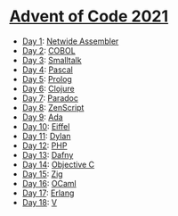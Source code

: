 # [Advent of Code 2021](https://adventofcode.com/2021/)

  * [Day 1](day01/README.md): [Netwide Assembler](https://en.wikipedia.org/wiki/Netwide_Assembler)
  * [Day 2](day02/README.md): [COBOL](https://en.wikipedia.org/wiki/COBOL)
  * [Day 3](day03/README.md): [Smalltalk](https://en.wikipedia.org/wiki/Smalltalk)
  * [Day 4](day04/README.md): [Pascal](https://en.wikipedia.org/wiki/Pascal_(programming_language))
  * [Day 5](day05/README.md): [Prolog](https://en.wikipedia.org/wiki/Prolog)
  * [Day 6](day06/README.md): [Clojure](https://en.wikipedia.org/wiki/Clojure)
  * [Day 7](day07/README.md): [Paradoc](https://github.com/betaveros/paradoc)
  * [Day 8](day08/README.md): [ZenScript](https://docs.blamejared.com/1.16/en/zencode/ZenCode)
  * [Day 9](day09/README.md): [Ada](https://en.wikipedia.org/wiki/Ada_(programming_language))
  * [Day 10](day10/README.md): [Eiffel](https://en.wikipedia.org/wiki/Eiffel_(programming_language))
  * [Day 11](day11/README.md): [Dylan](https://en.wikipedia.org/wiki/Dylan_(programming_language))
  * [Day 12](day12/README.md): [PHP](https://en.wikipedia.org/wiki/PHP)
  * [Day 13](day13/README.md): [Dafny](https://en.wikipedia.org/wiki/Dafny)
  * [Day 14](day14/README.md): [Objective C](https://en.wikipedia.org/wiki/Objective-C)
  * [Day 15](day15/README.md): [Zig](https://en.wikipedia.org/wiki/Zig_(programming_language))
  * [Day 16](day16/README.md): [OCaml](https://en.wikipedia.org/wiki/OCaml)
  * [Day 17](day17/README.md): [Erlang](https://en.wikipedia.org/wiki/Erlang_(programming_language))
  * [Day 18](day18/README.md): [V](https://vlang.io/)
  